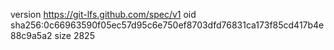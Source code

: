 version https://git-lfs.github.com/spec/v1
oid sha256:0c66963590f05ec57d95c6e750ef8703dfd76831ca173f85cd417b4e88c9a5a2
size 2825
